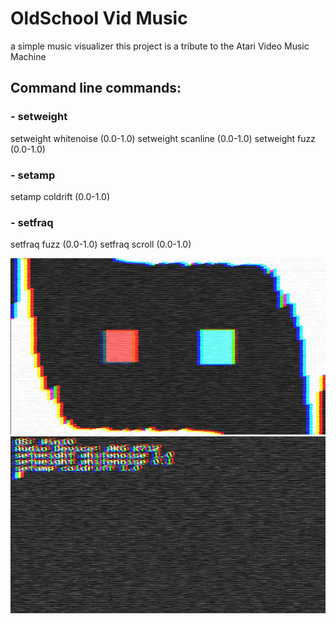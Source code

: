 # OldSchool Vid Music
a simple music visualizer
this project is a tribute to the Atari Video Music Machine

## Command line commands:
### - setweight
setweight whitenoise (0.0-1.0)
setweight scanline (0.0-1.0)
setweight fuzz (0.0-1.0)

### - setamp
setamp coldrift (0.0-1.0)

### - setfraq
setfraq fuzz (0.0-1.0)
setfraq scroll (0.0-1.0)

![](Examples/1.jpg)
![](Examples/2.jpg)